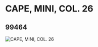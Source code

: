 # CAPE, MINI, COL. 26
## 99464
![CAPE, MINI, COL. 26](https://lc-www-live-s.legocdn.com/media/bricks/5/2/4651017.jpg)